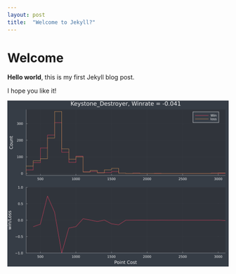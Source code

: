 ```yaml
---
layout: post
title:  "Welcome to Jekyll?"
---
```


# Welcome

**Hello world**, this is my first Jekyll blog post.

I hope you like it!

![Keystone Point Viability](/assets/pointEffectiveness/Keystone_Destroyer.png)